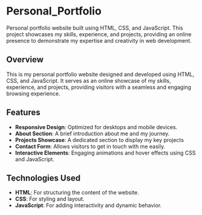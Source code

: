 # Personal_Portfolio
Personal portfolio website built using HTML, CSS, and JavaScript. This project showcases my skills, experience, and projects, providing an online presence to demonstrate my expertise and creativity in web development.

## Overview  
This is my personal portfolio website designed and developed using HTML, CSS, and JavaScript. It serves as an online showcase of my skills, experience, and projects, providing visitors with a seamless and engaging browsing experience.

## Features  
- **Responsive Design**: Optimized for desktops and mobile devices.  
- **About Section**: A brief introduction about me and my journey.  
- **Projects Showcase**: A dedicated section to display my key projects  
- **Contact Form**: Allows visitors to get in touch with me easily.  
- **Interactive Elements**: Engaging animations and hover effects using CSS and JavaScript.

## Technologies Used  
- **HTML**: For structuring the content of the website.  
- **CSS**: For styling and layout.  
- **JavaScript**: For adding interactivity and dynamic behavior.
